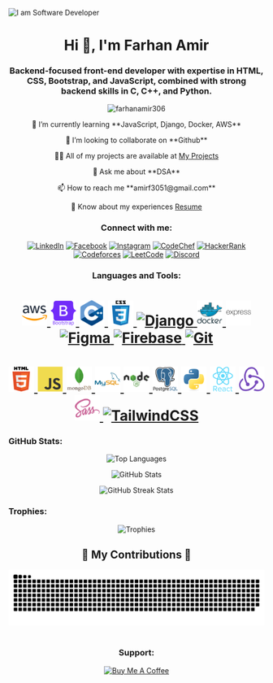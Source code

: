 ![I am Software Developer](https://scontent.fdac24-3.fna.fbcdn.net/v/t39.30808-6/442506475_3775140576140691_8732769699382004268_n.jpg?stp=dst-jpg_s960x960&_nc_cat=106&ccb=1-7&_nc_sid=cc71e4&_nc_eui2=AeEAiudfL9-6wZvEFvJHBqot1VgF6JhjihrVWAXomGOKGhfd2erZ4araHURnxYrKonb_gpHEF_3ZiLuiBMLRHnjK&_nc_ohc=2ZuneY8GPJUQ7kNvgHAFhuw&_nc_ht=scontent.fdac24-3.fna&oh=00_AYDJlRiBl-8h9TIBYZ5-b2NpRrnsAYoqXPnHukioyZhTTQ&oe=667FFA9C)

<h1 align="center">Hi 👋, I'm Farhan Amir</h1>
<h3 align="center">Backend-focused front-end developer with expertise in HTML, CSS, Bootstrap, and JavaScript, combined with strong backend skills in C, C++, and Python.</h3>
<p align="center">
  <img src="https://komarev.com/ghpvc/?username=farhanamir306&label=Profile%20views&color=0e75b6&style=flat" alt="farhanamir306" />
</p>
<p align="center">
  🌱 I’m currently learning **JavaScript, Django, Docker, AWS**
</p>
<p align="center">
  👯 I’m looking to collaborate on **Github**
</p>
<p align="center">
  👨‍💻 All of my projects are available at <a href="#">My Projects</a>
</p>
<p align="center">
  💬 Ask me about **DSA**
</p>
<p align="center">
  📫 How to reach me **amirf3051@gmail.com**
</p>
<p align="center">
  📄 Know about my experiences <a href="https://drive.google.com/file/d/1zO25MDTDg9uObYrI-9u1RC3sRHm9pOww/view?usp=sharing">Resume</a>
</p>
<h3 align="center">Connect with me:</h3>
<p align="center">
  <a href="https://www.linkedin.com/in/farhan-amir-20086a2b2/" target="blank"><img src="https://raw.githubusercontent.com/rahuldkjain/github-profile-readme-generator/master/src/images/icons/Social/linked-in-alt.svg" alt="LinkedIn" height="30" width="40" /></a>
  <a href="https://www.facebook.com/md.mdsuzon.5" target="blank"><img src="https://raw.githubusercontent.com/rahuldkjain/github-profile-readme-generator/master/src/images/icons/Social/facebook.svg" alt="Facebook" height="30" width="40" /></a>
  <a href="https://www.instagram.com/farhan_amir_sujon/?fbclid=iwzxh0bgnhzw0cmtaaar2pk-6sowalwffgkdvxzj9ugwkctz34x2n2od2crkzxofw0urjqzayjatg_aem_isrc3qmqwwdpya0kzkcq0g" target="blank"><img src="https://raw.githubusercontent.com/rahuldkjain/github-profile-readme-generator/master/src/images/icons/Social/instagram.svg" alt="Instagram" height="30" width="40" /></a>
  <a href="https://www.codechef.com/users/amirf3051" target="blank"><img src="https://cdn.jsdelivr.net/npm/simple-icons@3.1.0/icons/codechef.svg" alt="CodeChef" height="30" width="40" /></a>
  <a href="https://www.hackerrank.com/profile/farhan_amir_" target="blank"><img src="https://raw.githubusercontent.com/rahuldkjain/github-profile-readme-generator/master/src/images/icons/Social/hackerrank.svg" alt="HackerRank" height="30" width="40" /></a>
  <a href="https://codeforces.com/profile/farhan_amir_" target="blank"><img src="https://raw.githubusercontent.com/rahuldkjain/github-profile-readme-generator/master/src/images/icons/Social/codeforces.svg" alt="Codeforces" height="30" width="40" /></a>
  <a href="https://leetcode.com/u/amirf3051/" target="blank"><img src="https://raw.githubusercontent.com/rahuldkjain/github-profile-readme-generator/master/src/images/icons/Social/leet-code.svg" alt="LeetCode" height="30" width="40" /></a>
  <a href="https://discord.gg/farhan306_16139" target="blank"><img src="https://raw.githubusercontent.com/rahuldkjain/github-profile-readme-generator/master/src/images/icons/Social/discord.svg" alt="Discord" height="30" width="40" /></a>
</p>

<h3 align="center">Languages and Tools:</h3>
<h1 align="center">
  <a href="https://aws.amazon.com" target="_blank" rel="noreferrer"> <img src="https://raw.githubusercontent.com/devicons/devicon/master/icons/amazonwebservices/amazonwebservices-original-wordmark.svg" alt="AWS" width="50" height="50"/> </a>
  <a href="https://getbootstrap.com" target="_blank" rel="noreferrer"> <img src="https://raw.githubusercontent.com/devicons/devicon/master/icons/bootstrap/bootstrap-plain-wordmark.svg" alt="Bootstrap"width="50" height="50"/> </a>
  <a href="https://www.w3schools.com/cpp/" target="_blank" rel="noreferrer"> <img src="https://raw.githubusercontent.com/devicons/devicon/master/icons/cplusplus/cplusplus-original.svg" alt="C++" width="50" height="50"/> </a>
  <a href="https://www.w3schools.com/css/" target="_blank" rel="noreferrer"> <img src="https://raw.githubusercontent.com/devicons/devicon/master/icons/css3/css3-original-wordmark.svg" alt="CSS3" width="50" height="50"/> </a>
  <a href="https://www.djangoproject.com/" target="_blank" rel="noreferrer"> <img src="https://cdn.worldvectorlogo.com/logos/django.svg" alt="Django" width="50" height="50"/> </a>
  <a href="https://www.docker.com/" target="_blank" rel="noreferrer"> <img src="https://raw.githubusercontent.com/devicons/devicon/master/icons/docker/docker-original-wordmark.svg" alt="Docker" width="50" height="50"/> </a>
  <a href="https://expressjs.com" target="_blank" rel="noreferrer"> <img src="https://raw.githubusercontent.com/devicons/devicon/master/icons/express/express-original-wordmark.svg" alt="Express" width="50" height="50"/> </a>
  <a href="https://www.figma.com/" target="_blank" rel="noreferrer"> <img src="https://www.vectorlogo.zone/logos/figma/figma-icon.svg" alt="Figma" width="50" height="50"/> </a>
  <a href="https://firebase.google.com/" target="_blank" rel="noreferrer"> <img src="https://www.vectorlogo.zone/logos/firebase/firebase-icon.svg" alt="Firebase" width="50" height="50"/> </a>
  <a href="https://git-scm.com/" target="_blank" rel="noreferrer"> <img src="https://www.vectorlogo.zone/logos/git-scm/git-scm-icon.svg" alt="Git" width="50" height="50"/> </a>
</h1>

  <h1 align="center">
  <a href="https://www.w3.org/html/" target="_blank" rel="noreferrer"> <img src="https://raw.githubusercontent.com/devicons/devicon/master/icons/html5/html5-original-wordmark.svg" alt="HTML5" width="50" height="50"/> </a>
  <a href="https://developer.mozilla.org/en-US/docs/Web/JavaScript" target="_blank" rel="noreferrer"> <img src="https://raw.githubusercontent.com/devicons/devicon/master/icons/javascript/javascript-original.svg" alt="JavaScript" width="50" height="50"/> </a>
  <a href="https://www.mongodb.com/" target="_blank" rel="noreferrer"> <img src="https://raw.githubusercontent.com/devicons/devicon/master/icons/mongodb/mongodb-original-wordmark.svg" alt="MongoDB" width="50" height="50"/> </a>
  <a href="https://www.mysql.com/" target="_blank" rel="noreferrer"> <img src="https://raw.githubusercontent.com/devicons/devicon/master/icons/mysql/mysql-original-wordmark.svg" alt="MySQL" width="50" height="50"/> </a>
  <a href="https://nodejs.org" target="_blank" rel="noreferrer"> <img src="https://raw.githubusercontent.com/devicons/devicon/master/icons/nodejs/nodejs-original-wordmark.svg" alt="Node.js" width="50" height="50"/> </a>
  <a href="https://www.postgresql.org" target="_blank" rel="noreferrer"> <img src="https://raw.githubusercontent.com/devicons/devicon/master/icons/postgresql/postgresql-original-wordmark.svg" alt="PostgreSQL" width="50" height="50"/> </a>
  <a href="https://www.python.org" target="_blank" rel="noreferrer"> <img src="https://raw.githubusercontent.com/devicons/devicon/master/icons/python/python-original.svg" alt="Python" width="50" height="50"/> </a>
  <a href="https://reactjs.org/" target="_blank" rel="noreferrer"> <img src="https://raw.githubusercontent.com/devicons/devicon/master/icons/react/react-original-wordmark.svg" alt="React" width="50" height="50"/> </a>
  <a href="https://redux.js.org" target="_blank" rel="noreferrer"> <img src="https://raw.githubusercontent.com/devicons/devicon/master/icons/redux/redux-original.svg" alt="Redux" width="50" height="50"/> </a>
  <a href="https://sass-lang.com" target="_blank" rel="noreferrer"> <img src="https://raw.githubusercontent.com/devicons/devicon/master/icons/sass/sass-original.svg" alt="Sass" width="50" height="50"/> </a>
  <a href="https://tailwindcss.com/" target="_blank" rel="noreferrer"> <img src="https://www.vectorlogo.zone/logos/tailwindcss/tailwindcss-icon.svg" alt="TailwindCSS" width="50" height="50"/> </a>
</h1>
<h3 align="left">GitHub Stats:</h3>
<p align="center">
  <img src="https://github-readme-stats.vercel.app/api/top-langs/?username=FarhanAmir306&layout=compact&theme=dark" alt="Top Languages">
</p>
<p align="center">
  <img src="https://github-readme-stats.vercel.app/api?username=FarhanAmir306&show_icons=true&theme=dark&count_private=true" alt="GitHub Stats">
</p>
<p align="center">
  <img src="https://streak-stats.demolab.com/?user=FarhanAmir306&theme=dark" alt="GitHub Streak Stats">
</p>
<h3 align="left">Trophies:</h3>
<p align="center">
  <img src="https://github-profile-trophy.vercel.app/?username=FarhanAmir306&theme=darkhub&no-frame=true&margin-w=15&margin-h=15" alt="Trophies">
</p>
<div align="center">
  <h2>🐍 My Contributions 🐍</h2>
  <img alt="snake eating my contributions" src="https://raw.githubusercontent.com/salesp07/salesp07/output/github-contribution-grid-snake.svg" />
  <br/><br/>
</div>

<h3 align="center">Support:</h3>
<p  align="center">
  <a href="https://www.buymeacoffee.com/FarhanAmir306"> <img src="https://cdn.buymeacoffee.com/buttons/v2/default-yellow.png" height="50" width="210" alt="Buy Me A Coffee"></a>
</p>

